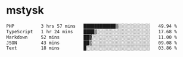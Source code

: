# mstysk

<!--START_SECTION:waka-->

```txt
PHP          3 hrs 57 mins   ████████████▒░░░░░░░░░░░░   49.94 %
TypeScript   1 hr 24 mins    ████▒░░░░░░░░░░░░░░░░░░░░   17.68 %
Markdown     52 mins         ██▓░░░░░░░░░░░░░░░░░░░░░░   11.00 %
JSON         43 mins         ██▒░░░░░░░░░░░░░░░░░░░░░░   09.08 %
Text         18 mins         █░░░░░░░░░░░░░░░░░░░░░░░░   03.86 %
```

<!--END_SECTION:waka-->
